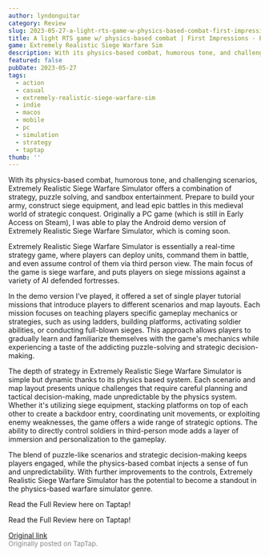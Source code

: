 ```yaml
---
author: lyndonguitar
category: Review
slug: 2023-05-27-a-light-rts-game-w-physics-based-combat-first-impressions-extremely-realistic-siege-wa
title: A light RTS game w/ physics-based combat | First Impressions - Extremely Realistic Siege Warfare Sim
game: Extremely Realistic Siege Warfare Sim
description: With its physics-based combat, humorous tone, and challenging scenarios, Extremely Realistic Siege Warfare Simulator offers a combination of strategy, puzzle solving, and sandbox entertainment. Prepare to build your army, construct siege equipment, and lead epic battles in this medieval world of strategic conquest. Originally a PC game (which is still in Early Access on Steam), I was able to play the Android demo version of Extremely Realistic Siege Warfare Simulator, which is coming soon.
featured: false
pubDate: 2023-05-27
tags:
  - action
  - casual
  - extremely-realistic-siege-warfare-sim
  - indie
  - macos
  - mobile
  - pc
  - simulation
  - strategy
  - taptap
thumb: ''
---
```


With its physics-based combat, humorous tone, and challenging scenarios, Extremely Realistic Siege Warfare Simulator offers a combination of strategy, puzzle solving, and sandbox entertainment. Prepare to build your army, construct siege equipment, and lead epic battles in this medieval world of strategic conquest. Originally a PC game (which is still in Early Access on Steam), I was able to play the Android demo version of Extremely Realistic Siege Warfare Simulator, which is coming soon.

Extremely Realistic Siege Warfare Simulator is essentially a real-time strategy game, where players can deploy units, command them in battle, and even assume control of them via third person view. The main focus of the game is siege warfare, and puts players on siege missions against a variety of AI defended fortresses.

In the demo version I’ve played, it offered a set of single player tutorial missions that introduce players to different scenarios and map layouts. Each mission focuses on teaching players specific gameplay mechanics or strategies, such as using ladders, building platforms, activating soldier abilities, or conducting full-blown sieges. This approach allows players to gradually learn and familiarize themselves with the game's mechanics while experiencing a taste of the addicting puzzle-solving and strategic decision-making.

The depth of strategy in Extremely Realistic Siege Warfare Simulator is simple but dynamic thanks to its physics based system. Each scenario and map layout presents unique challenges that require careful planning and tactical decision-making, made unpredictable by the physics system. Whether it's utilizing siege equipment, stacking platforms on top of each other to create a backdoor entry, coordinating unit movements, or exploiting enemy weaknesses, the game offers a wide range of strategic options. The ability to directly control soldiers in third-person mode adds a layer of immersion and personalization to the gameplay.

The blend of puzzle-like scenarios and strategic decision-making keeps players engaged, while the physics-based combat injects a sense of fun and unpredictability. With further improvements to the controls, Extremely Realistic Siege Warfare Simulator has the potential to become a standout in the physics-based warfare simulator genre.

Read the Full Review here on Taptap!

Read the Full Review here on Taptap!

[Original link](https://www.taptap.io/post/5671670)<br><span style="font-size: 0.95em; color: #888;">Originally posted on TapTap.</span>